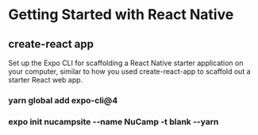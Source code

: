 # Getting Started with React Native

## create-react app

Set up the Expo CLI for scaffolding a React Native starter application on your computer, similar to how you used create-react-app to scaffold out a starter React web app.

### yarn global add expo-cli@4

### expo init nucampsite --name NuCamp -t blank --yarn
